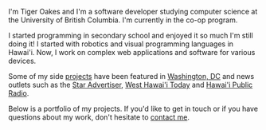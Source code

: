 I'm Tiger Oakes and I'm a software developer studying computer science at
the University of British Columbia. I'm currently in the co-op program.

I started programming in secondary school and enjoyed it so much
I'm still doing it! I started with robotics and visual programming
languages in Hawai'i. Now, I work on complex web applications and
software for various devices.

Some of my side [projects](/projects/) have been featured in
[Washington, DC](https://gabbard.house.gov/news/press-releases/rep-tulsi-gabbard-presents-congressional-awards-young-leaders-hawai-i-s-second)
and news outlets such as the [Star Advertiser](/featured-in/star-advertiser),
[West Hawai'i Today](/featured-in/west-hawaii-today)
and [Hawai'i Public Radio](http://www.bytemarkscafe.org/2015/04/29/episode-348-sounding-rockets-apr-29-2015/).

Below is a portfolio of my projects. If you'd like to get in touch or if you
have questions about my work, don't hesitate to [contact me](/contact/).
